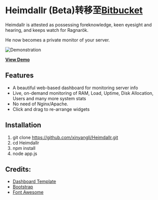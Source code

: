 # Heimdallr (Beta)转移至[Bitbucket](https://bitbucket.org/darren9234/heimdallr)

Heimdallr is attested as possessing foreknowledge, keen eyesight and hearing, and keeps watch for Ragnarök.

He now becomes a private monitor of your server.

![Demonstration](http://static2.wikia.nocookie.net/__cb20131115005140/disney/images/e/ef/Heimdall2-Thor.jpg)

[**View Demo**](http://eve.xiaohuoban.me:3000)

## Features
* A beautiful web-based dashboard for monitoring server info
* Live, on-demand monitoring of RAM, Load, Uptime, Disk Allocation, Users and many more system stats
* No need of Nginx/Apache.
* Click and drag to re-arrange widgets

## Installation

1. git clone https://github.com/xinyangli/Heimdallr.git
2. cd Heimdallr
3. npm install
4. node app.js

## Credits:
* [Dashboard Template](http://www.egrappler.com/templatevamp-free-twitter-bootstrap-admin-template/)
* [Bootstrap](http://getbootstrap.com)
* [Font Awesome](http://fontawesome.io/)
